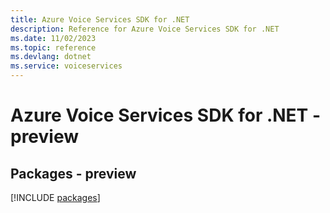 ```yaml
---
title: Azure Voice Services SDK for .NET
description: Reference for Azure Voice Services SDK for .NET
ms.date: 11/02/2023
ms.topic: reference
ms.devlang: dotnet
ms.service: voiceservices
---
```

# Azure Voice Services SDK for .NET - preview
## Packages - preview
[!INCLUDE [packages](voice-services-index.md)]